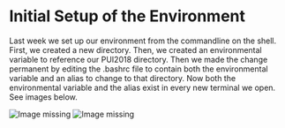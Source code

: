 # Initial Setup of the Environment

Last week we set up our environment from the commandline on the shell. First, we created a new directory. Then, we created an environmental variable to reference our PUI2018 directory. Then we made the change permanent by editing the .bashrc file to contain both the environmental variable and an alias to change to that directory. Now both the environmental variable and the alias exist in every new terminal we open. See images below.


![Image missing](/nsfhome/ah4412/PUI2018_ah4412/HW1_ah4412/hassler_screenshot1.png)
![Image missing](/nsfhome/ah4412/PUI2018_ah4412/HW1_ah4412/hassler_screenshot2.png)

